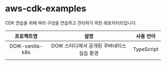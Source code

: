# aws-cdk-examples

CDK 연습을 위해 여러 구성을 연습하고 관리하기 위한 레포지터리입니다.

|    프로젝트명    |                    설명                     | 사용 언어  |
| :--------------: | :-----------------------------------------: | :--------: |
| DOIK-vanilla-k8s | DOIK 스터디에서 공개된 쿠버네티스 실습 환경 | TypeScript |
|                  |                                             |            |